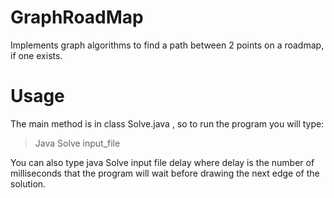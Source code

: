 # GraphRoadMap
Implements graph algorithms to find a path between 2 points on a roadmap, if one exists. 

# Usage 
The main method is in class Solve.java , so to run the program you will type:

> Java Solve input_file

You can also type
java Solve input file delay
where delay is the number of milliseconds that the program will wait before drawing the next edge of the solution.
